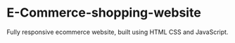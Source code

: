 # E-Commerce-shopping-website

Fully responsive ecommerce website, built using HTML CSS and JavaScript.








